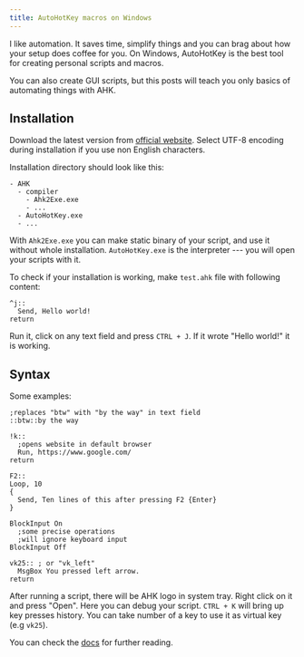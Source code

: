 ```yaml
---
title: AutoHotKey macros on Windows
---
```


I like automation. It saves time, simplify things and you can brag about how your setup does coffee for you. On Windows, AutoHotKey is the best tool for creating personal scripts and macros.

You can also create GUI scripts, but this posts will teach you only basics of automating things with AHK.

## Installation

Download the latest version from [official website](https://www.autohotkey.com/). Select UTF-8 encoding during installation if you use non English characters.

Installation directory should look like this:

```
- AHK
  - compiler
    - Ahk2Exe.exe
    - ...
  - AutoHotKey.exe
  - ...
```

With `Ahk2Exe.exe` you can make static binary of your script, and use it without whole installation. `AutoHotKey.exe` is the interpreter --- you will open your scripts with it.

To check if your installation is working, make `test.ahk` file with following content:

```
^j::
  Send, Hello world!
return
```

Run it, click on any text field and press `CTRL + J`. If it wrote "Hello world!" it is working.

## Syntax

Some examples:

```
;replaces "btw" with "by the way" in text field
::btw::by the way
```

```
!k::
  ;opens website in default browser
  Run, https://www.google.com/
return
```

```
F2::
Loop, 10
{
  Send, Ten lines of this after pressing F2 {Enter}
}
```

```
BlockInput On
  ;some precise operations
  ;will ignore keyboard input
BlockInput Off
```

```
vk25:: ; or "vk_left"
  MsgBox You pressed left arrow.
return
```

After running a script, there will be AHK logo in system tray. Right click on it and press "Open". Here you can debug your script. `CTRL + K` will bring up key presses history. You can take number of a key to use it as virtual key (e.g `vk25`).

You can check the [docs](https://www.autohotkey.com/docs/Hotstrings.htm) for further reading.

